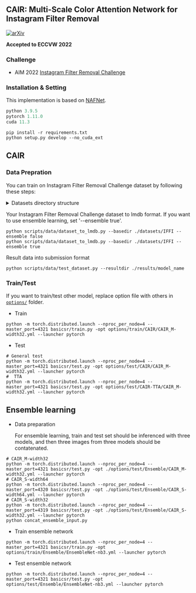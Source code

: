 ## CAIR: Multi-Scale Color Attention Network for Instagram Filter Removal

[![arXiv](https://img.shields.io/badge/arXiv-2208.14039-b31b1b.svg)](https://arxiv.org/abs/2208.14039)

**Accepted to ECCVW 2022**

### Challenge
- AIM 2022 [Instagram Filter Removal Challenge](https://codalab.lisn.upsaclay.fr/competitions/5081#learn_the_details)

### Installation & Setting
This implementation is based on [NAFNet](https://github.com/megvii-model/NAFNet). 

```python
python 3.9.5
pytorch 1.11.0
cuda 11.3
```

```
pip install -r requirements.txt
python setup.py develop --no_cuda_ext
```

## CAIR
### Data Prepration
You can train on Instagram Filter Removal Challenge dataset by following these steps:
<details><summary>Datasets directory structure</summary>

```
  datasets
  └──IFFI
     └──IFFI-dataset-train
     |  └──0
     |  └──1
     |  └──2
     |  └──...
     └──IFFI-dataset-lr-train
     |  └──0
     |  └──1
     |  └──2
     |  └──...
     └──IFFI-dataset-lr-challenge-test-wo-gt
        └──0
        └──1
        └──2
        └──...
```
</details>

Your Instagram Filter Removal Challenge dataset to lmdb format. If you want to use ensemble learning, set '--ensemble true'.
```
python scripts/data/dataset_to_lmdb.py --basedir ./datasets/IFFI --ensemble false
python scripts/data/dataset_to_lmdb.py --basedir ./datasets/IFFI --ensemble true
```

Result data into submission format
```
python scripts/data/test_dataset.py --resultdir ./results/model_name
```

### Train/Test
If you want to train/test other model, replace option file with others in [`options/`](https://github.com/HnV-Lab/CAIR/tree/main/options) folder.
- Train
```
python -m torch.distributed.launch --nproc_per_node=4 --master_port=4321 basicsr/train.py -opt options/train/CAIR/CAIR_M-width32.yml --launcher pytorch
```
- Test
```
# General test
python -m torch.distributed.launch --nproc_per_node=4 --master_port=4321 basicsr/test.py -opt options/test/CAIR/CAIR_M-width32.yml --launcher pytorch
#  TTA
python -m torch.distributed.launch --nproc_per_node=4 --master_port=4321 basicsr/test.py -opt options/test/CAIR-TTA/CAIR_M-width32.yml --launcher pytorch
```


## Ensemble learning
- Data preparation

  For ensemble learning, train and test set should be inferenced with three models, and then three images from three models should be contatenated.
```
# CAIR_M-width32
python -m torch.distributed.launch --nproc_per_node=4 --master_port=4321 basicsr/test.py -opt ./options/test/Ensemble/CAIR_M-width32.yml --launcher pytorch
# CAIR_S-width64
python -m torch.distributed.launch --nproc_per_node=4 --master_port=4320 basicsr/test.py -opt ./options/test/Ensemble/CAIR_S-width64.yml --launcher pytorch
# CAIR_S-width32
python -m torch.distributed.launch --nproc_per_node=4 --master_port=4319 basicsr/test.py -opt ./options/test/Ensemble/CAIR_S-width32.yml --launcher pytorch
python concat_ensemble_input.py
```
- Train ensemble network
```
python -m torch.distributed.launch --nproc_per_node=4 --master_port=4321 basicsr/train.py -opt options/train/Ensemble/EnsembleNet-nb3.yml --launcher pytorch
```
- Test ensemble network
```
python -m torch.distributed.launch --nproc_per_node=4 --master_port=4321 basicsr/test.py -opt options/test/Ensemble/EnsembleNet-nb3.yml --launcher pytorch
```
